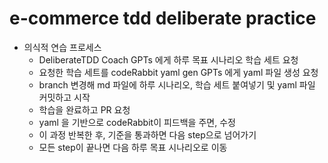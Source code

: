 # e-commerce tdd deliberate practice

- 의식적 연습 프로세스
    - DeliberateTDD Coach GPTs 에게 하루 목표 시나리오 학습 세트 요청
    - 요청한 학습 세트를 codeRabbit yaml gen GPTs 에게 yaml 파일 생성 요청
    - branch 변경해 md 파일에 하루 시나리오, 학습 세트 붙여넣기 및 yaml 파일 커밋하고 시작
    - 학습을 완료하고 PR 요청
    - yaml 을 기반으로 codeRabbit이 피드백을 주면, 수정
    - 이 과정 반복한 후, 기준을 통과하면 다음 step으로 넘어가기
    - 모든 step이 끝나면 다음 하루 목표 시나리오로 이동